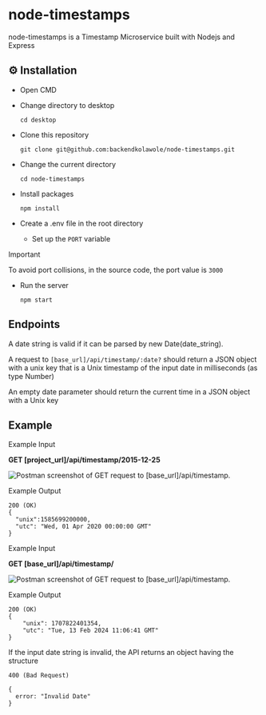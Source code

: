 # node-timestamps
node-timestamps is a Timestamp Microservice built with Nodejs and Express

## ⚙️ Installation

- Open CMD
  
- Change directory to desktop

  `cd desktop`
   
- Clone this repository

  `git clone git@github.com:backendkolawole/node-timestamps.git`

- Change the current directory

  `cd node-timestamps`
  
- Install packages
  
  `npm install`

- Create a .env file in the root directory
  - Set up the `PORT` variable

> [!IMPORTANT]
> To avoid port collisions, in the source code, the port value is `3000`

- Run the server

  `npm start`


## Endpoints

A date string is valid if it can be parsed by new Date(date_string).

A request to `[base_url]/api/timestamp/:date?` should return a JSON object with a unix key that is a Unix timestamp of the input date in milliseconds (as type Number)

An empty date parameter should return the current time in a JSON object with a Unix key

## Example

Example Input

**GET [project_url]/api/timestamp/2015-12-25**

![Postman screenshot of GET request to [base_url]/api/timestamp.](https://github.com/backendkolawole/node-timestamps/assets/102606432/c86a93c5-71c5-4fff-a0c6-e6736b0e1a3d)


Example Output

```
200 (OK)
{
  "unix":1585699200000,
  "utc": "Wed, 01 Apr 2020 00:00:00 GMT"
}
```

Example Input

**GET [base_url]/api/timestamp/**

![Postman screenshot of GET request to [base_url]/api/timestamp.](https://github.com/backendkolawole/node-timestamps/assets/102606432/43de5b87-8223-4c07-bf34-a261aa740cb4)

Example Output

```
200 (OK)
{
    "unix": 1707822401354,
    "utc": "Tue, 13 Feb 2024 11:06:41 GMT"
}

```

If the input date string is invalid, the API returns an object having the structure 

```
400 (Bad Request)

{
  error: "Invalid Date"
}
```

